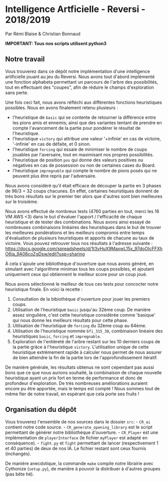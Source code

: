 # Intelligence Artficielle - Reversi - 2018/2019

Par Rémi Blaise & Christian Bonnaud


**IMPORTANT: Tous nos scripts utilisent python3**


## Notre travail

Vous trouverez dans ce dépôt notre implémentation d'une intelligence artificielle jouant au jeu du Reversi.
Nous avons tout d'abord implémenté une fonction alphabeta permettant un parcours de l'arbre des possibilités, tout en effectuant des "coupes", afin de réduire le champs d'exploration sans perte.

Une fois ceci fait, nous avons réfléchi aux différentes fonctions heuristiques possibles.
Nous en avons finalement retenu plusieurs :
- l'heuristique de `basic` qui se contente de retourner la différence entre les pions amis et ennemis; ainsi que des variantes tentant de prendre en compte l'avancement de la partie pour pondérer le résultat de l'heuristique.
- l'heuristique `victory` qui attribue une valeur '+infinie' en cas de victoire, '-infinie' en cas de défaite, et 0 sinon.
- l'heuristique `forcing` qui essaie de minimiser le nombre de coups jouables par l'aversaire, tout en maximisant nos propres possibilités.
- l'heuristique de position `pos` qui donne des valeurs positives ou négatives en cas de possession ou non de certaines cases du Board.
- l'heuristique `impregnable` qui compte le nombre de pions posés qui ne peuvent plus être repris par l'adversaire.

Nous avons considéré qu'il était efficace de découper la partie en 3 phases de 96/3 = 32 coups chacunes. En effet, certaines heuristiques donnent de très bons résultats sur le premier tier alors que d'autres sont bien meilleures sur le troisième.

Nous avons effectué de nombreux tests (4760 parties en tout, merci les 16 VM AWS <3) dans le but d'évaluer l'apport / l'efficacité de chaque heuristique et de tester des combinations. Nous avons ainsi essayé de nombreuses combinaisons linéaires des heuristiques dans le but de trouver les meilleures pondérations et les meilleurs compromis entre temps d'évaluation de plusieurs heuristiques et apports de chacune au taux de victoire.
Vous pouvez retrouver tous nos résultats à l'adresse suivante :
https://docs.google.com/spreadsheets/d/1t3yHuX9MaxwL15x_97doOIcFFXhO6ja_9A08coZgDsw/edit?usp=sharing

À cela s'ajoute une bibliothèque d'ouverture que nous avons généré, en simulant avec l'algorithme minimax tous les coups possibles, et ajoutant uniquement ceux qui obtiennent le meilleur score pour un coup joué.

Nous avons sélectionné le meilleur de tous ces tests pour concocter notre heuristique finale. En voici la recette :
1. Consultation de la bibiothèque d'ouverture pour jouer les premiers coups.
2. Utilisation de l'heuristique `basic` jusqu'au 32ème coup. De manière assez singulière, c'est cette heuristique considérée comme 'basique' qui nous donne les meilleurs résultats pour cette phase.
3. Utilisation de l'heuristique de `forcing` du 32ème coup au 64ème.
4. Utilisation de l'heuristique nommée `bfi_315_30`, combinaison linéaire des heuristiques `basic`, `forcing` et `impregnable`.
5. Exploration de l'entièreté de l'arbre restant sur les 10 derniers coups de la partie grâce à l'heuristique `victory`. L'utilisation unique de cette heuristique extrèmement rapide à calculer nous permet de nous assurer de bien atteindre la fin de la partie lors de l'approfondissement itératif.

De manière générale, les résultats obtenus ne sont cependant pas aussi bons que ce que nous aurions souhaité, la combinaison de chaque nouvelle heuristique ayant un prix fort en terme de performance et donc de profondeur d'exploration. De très nombreuses améliorations auraient encore pu être apportée, mais le temps est compté !
Nous sommes tout de même fier de notre travail, en espérant que cela porte ses fruits !


## Organisation du dépôt

Vous trouverez l'ensemble de nos sources dans le dossier `src`:
    - `CR_ai` contient notre code source.
    - `CR_generate_opening_library` est le script permettant de générer notre bibliothèque d'ouverture.
    - `CR_Player` est une implémentation de `playerInterface` (le fichier `myPlayer` est adapté en conséquence).
    - `fight.py` et `fight` permettant de lancer (respectivement 1 et 40 parties) de deux de nos IA.
Le fichier restant sont ceux fournis (inchangés).

De manière anecdotique, la commande `make` compile notre librairie avec Cythonize (`setup.py`), de manière à pouvoir la distribuer à d'autres groupes (pas bête hé).
